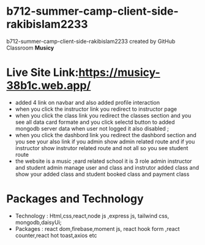 # b712-summer-camp-client-side-rakibislam2233
b712-summer-camp-client-side-rakibislam2233 created by GitHub Classroom
**Musicy**
# Live Site Link:https://musicy-38b1c.web.app/
* added 4 link on navbar and also added profile interaction
* when you click the instructor link you  redirect to instructor  page
* when you click the class  link  you redirect the classes section and you see all data card formate and you click selectd button to added mongodb server data when user not logged it also disabled ;
* when you click the dashbord link you redirect  the dashbord section and you see your also link if you admin show admin related route and if you instructor show instrutor related route and not all so you see student route 
* the website is a music ;eard  related school it is 3 role admin instructor and student admin manage user and class and instrutor added class and show your added class and student booked class and payment class 

# Packages and Technology
* Technology : Html,css,react,node js ,express js, tailwind css, mongodb,daisyUi;
* Packages : react dom,firebase,moment js, react hook form ,react counter,react hot toast,axios etc
